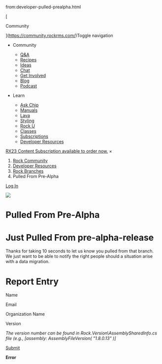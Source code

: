 # 
from:developer-pulled-prealpha.html

    

[

Community

](https://community.rockrms.com/)Toggle navigation

*   Community
    
    *   [Q&A](https://community.rockrms.com/ask)
    *   [Recipes](https://community.rockrms.com/recipes)
    *   [Ideas](https://community.rockrms.com/Ideas)
    *   [Chat](https://community.rockrms.com/chat)
    *   [Get Involved](https://community.rockrms.com/get-involved)
    *   [Blog](https://community.rockrms.com/Connect)
    *   [Podcast](https://community.rockrms.com/podcast)
*   Learn
    
    *   [Ask Chip](https://community.rockrms.com/askchip)
    *   [Manuals](https://community.rockrms.com/documentation)
    *   [Lava](https://community.rockrms.com/Lava)
    *   [Styling](https://community.rockrms.com/styling)
    *   [Rock U](https://community.rockrms.com/rocku)
    *   [Classes](https://community.rockrms.com/classes)
    *   [Subscriptions](https://community.rockrms.com/subscriptions)
    *   [Developer Resources](https://community.rockrms.com/developer)

[RX23 Content Subscription available to order now.](https://community.rockrms.com/subscriptions) ×

1.  [Rock Community](/page/1247)
2.  [Developer Resources](/developer)
3.  [Rock Branches](/developer/rock-branches)
4.  Pulled From Pre-Alpha

[Log In](/login?returnurl=/page/1394)

![](/Themes/RockCommunity/Assets/Images/particles.png)

Pulled From Pre-Alpha
=====================

Just Pulled From pre-alpha-release
==================================

Thanks for taking 10 seconds to let us know you pulled from that branch. We just want to be able to notify the right people should a situation arise with a data migration.

Report Entry
============

Name

Email

Organization Name

Version

_The version number can be found in Rock.Version\\AssemblySharedInfo.cs file (e.g., \[assembly: AssemblyFileVersion( "1.8.0.13" )\]_

[Submit](javascript:__doPostBack('ctl00$main$ctl09$ctl02$ctl00','Submit'))

**Error**